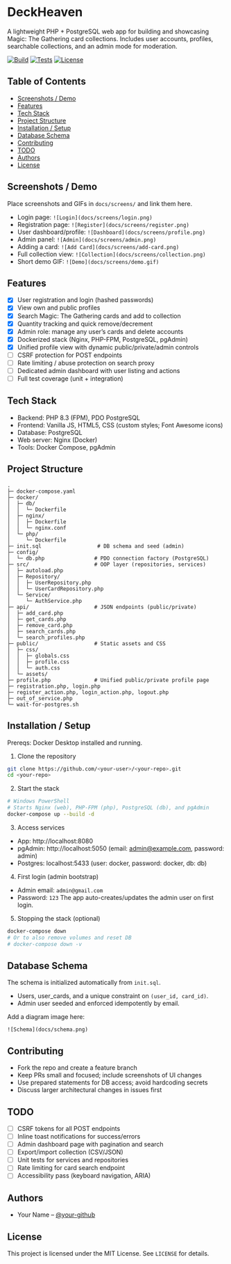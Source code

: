 # DeckHeaven

A lightweight PHP + PostgreSQL web app for building and showcasing Magic: The Gathering card collections. Includes user accounts, profiles, searchable collections, and an admin mode for moderation.

<!-- Badges -->
<p align="left">
  <!-- Replace the links below with your CI/CD, coverage, and license badges -->
  <a href="#"><img alt="Build" src="https://img.shields.io/badge/build-passing-brightgreen" /></a>
  <a href="#"><img alt="Tests" src="https://img.shields.io/badge/tests-NA-lightgrey" /></a>
  <a href="#"><img alt="License" src="https://img.shields.io/badge/license-MIT-blue" /></a>
</p>

## Table of Contents
- [Screenshots / Demo](#screenshots--demo)
- [Features](#features)
- [Tech Stack](#tech-stack)
- [Project Structure](#project-structure)
- [Installation / Setup](#installation--setup)
- [Database Schema](#database-schema)
- [Contributing](#contributing)
- [TODO](#todo)
- [Authors](#authors)
- [License](#license)

## Screenshots / Demo
Place screenshots and GIFs in `docs/screens/` and link them here.

- Login page: `![Login](docs/screens/login.png)`
- Registration page: `![Register](docs/screens/register.png)`
- User dashboard/profile: `![Dashboard](docs/screens/profile.png)`
- Admin panel: `![Admin](docs/screens/admin.png)`
- Adding a card: `![Add Card](docs/screens/add-card.png)`
- Full collection view: `![Collection](docs/screens/collection.png)`
- Short demo GIF: `![Demo](docs/screens/demo.gif)`

## Features
- [x] User registration and login (hashed passwords)
- [x] View own and public profiles
- [x] Search Magic: The Gathering cards and add to collection
- [x] Quantity tracking and quick remove/decrement
- [x] Admin role: manage any user’s cards and delete accounts
- [x] Dockerized stack (Nginx, PHP-FPM, PostgreSQL, pgAdmin)
- [x] Unified profile view with dynamic public/private/admin controls
- [ ] CSRF protection for POST endpoints
- [ ] Rate limiting / abuse protection on search proxy
- [ ] Dedicated admin dashboard with user listing and actions
- [ ] Full test coverage (unit + integration)

## Tech Stack
- Backend: PHP 8.3 (FPM), PDO PostgreSQL
- Frontend: Vanilla JS, HTML5, CSS (custom styles; Font Awesome icons)
- Database: PostgreSQL
- Web server: Nginx (Docker)
- Tools: Docker Compose, pgAdmin

## Project Structure
```
.
├─ docker-compose.yaml
├─ docker/
│  ├─ db/
│  │  └─ Dockerfile
│  ├─ nginx/
│  │  ├─ Dockerfile
│  │  └─ nginx.conf
│  └─ php/
│     └─ Dockerfile
├─ init.sql                  # DB schema and seed (admin)
├─ config/
│  └─ db.php                # PDO connection factory (PostgreSQL)
├─ src/                     # OOP layer (repositories, services)
│  ├─ autoload.php
│  ├─ Repository/
│  │  ├─ UserRepository.php
│  │  └─ UserCardRepository.php
│  └─ Service/
│     └─ AuthService.php
├─ api/                     # JSON endpoints (public/private)
│  ├─ add_card.php
│  ├─ get_cards.php
│  ├─ remove_card.php
│  ├─ search_cards.php
│  └─ search_profiles.php
├─ public/                  # Static assets and CSS
│  ├─ css/
│  │  ├─ globals.css
│  │  ├─ profile.css
│  │  └─ auth.css
│  └─ assets/
├─ profile.php              # Unified public/private profile page
├─ registration.php, login.php
├─ register_action.php, login_action.php, logout.php
├─ out_of_service.php
└─ wait-for-postgres.sh
```

## Installation / Setup
Prereqs: Docker Desktop installed and running.

1) Clone the repository
```bash
git clone https://github.com/<your-user>/<your-repo>.git
cd <your-repo>
```

2) Start the stack
```bash
# Windows PowerShell
# Starts Nginx (web), PHP-FPM (php), PostgreSQL (db), and pgAdmin
docker-compose up --build -d
```

3) Access services
- App: http://localhost:8080
- pgAdmin: http://localhost:5050 (email: admin@example.com, password: admin)
- Postgres: localhost:5433 (user: docker, password: docker, db: db)

4) First login (admin bootstrap)
- Admin email: `admin@gmail.com`
- Password: `123`
The app auto-creates/updates the admin user on first login.

5) Stopping the stack (optional)
```bash
docker-compose down
# Or to also remove volumes and reset DB
# docker-compose down -v
```

## Database Schema
The schema is initialized automatically from `init.sql`.

- Users, user_cards, and a unique constraint on `(user_id, card_id)`.
- Admin user seeded and enforced idempotently by email.

Add a diagram image here:

`![Schema](docs/schema.png)`

## Contributing
- Fork the repo and create a feature branch
- Keep PRs small and focused; include screenshots of UI changes
- Use prepared statements for DB access; avoid hardcoding secrets
- Discuss larger architectural changes in issues first

## TODO
- [ ] CSRF tokens for all POST endpoints
- [ ] Inline toast notifications for success/errors
- [ ] Admin dashboard page with pagination and search
- [ ] Export/import collection (CSV/JSON)
- [ ] Unit tests for services and repositories
- [ ] Rate limiting for card search endpoint
- [ ] Accessibility pass (keyboard navigation, ARIA)

## Authors
- Your Name – [@your-github](https://github.com/your-github)

## License
This project is licensed under the MIT License. See `LICENSE` for details.
